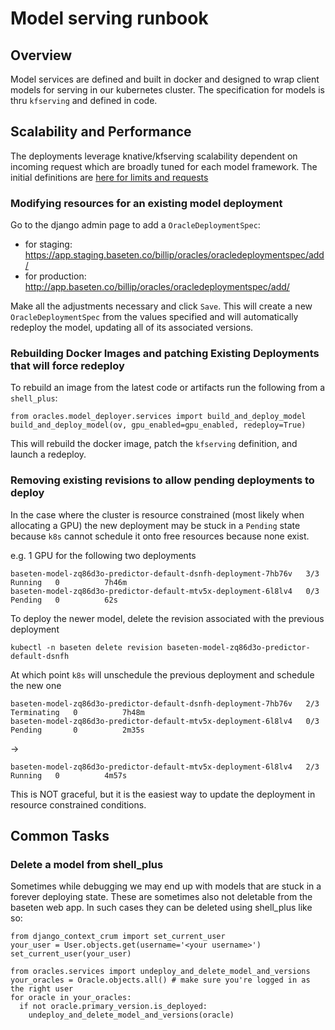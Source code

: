 # Model serving runbook

## Overview

Model services are defined and built in docker and designed to wrap client models for serving in our kubernetes cluster. The specification for models is thru `kfserving` and defined in code.

## Scalability and Performance

The deployments leverage knative/kfserving scalability dependent on incoming request which are broadly tuned for each model framework. The initial definitions are [here for limits and requests](/backend/oracles/model_deployer/services.py#L68)

### Modifying resources for an existing model deployment
Go to the django admin page to add a `OracleDeploymentSpec`:
* for staging: https://app.staging.baseten.co/billip/oracles/oracledeploymentspec/add/
* for production: http://app.baseten.co/billip/oracles/oracledeploymentspec/add/

Make all the adjustments necessary and click `Save`. This will create a new `OracleDeploymentSpec` from the values specified and will automatically redeploy the model, updating all of its associated versions.


### Rebuilding Docker Images and patching Existing Deployments that will force redeploy
To rebuild an image from the latest code or artifacts run the following from a `shell_plus`:
```
from oracles.model_deployer.services import build_and_deploy_model
build_and_deploy_model(ov, gpu_enabled=gpu_enabled, redeploy=True)
```

This will rebuild the docker image, patch the `kfserving` definition, and launch a redeploy.


### Removing existing revisions to allow pending deployments to deploy
In the case where the cluster is resource constrained (most likely when allocating a GPU) the new deployment may be stuck in a `Pending` state because `k8s` cannot schedule it onto free resources because none exist.

e.g. 1 GPU for the following two deployments
```
baseten-model-zq86d3o-predictor-default-dsnfh-deployment-7hb76v   3/3     Running   0          7h46m
baseten-model-zq86d3o-predictor-default-mtv5x-deployment-6l8lv4   0/3     Pending   0          62s
```

To deploy the newer model, delete the revision associated with the previous deployment
```
kubectl -n baseten delete revision baseten-model-zq86d3o-predictor-default-dsnfh
```

At which point `k8s` will unschedule the previous deployment and schedule the new one
```
baseten-model-zq86d3o-predictor-default-dsnfh-deployment-7hb76v   2/3     Terminating   0          7h48m
baseten-model-zq86d3o-predictor-default-mtv5x-deployment-6l8lv4   0/3     Pending       0          2m35s
```
->
```
baseten-model-zq86d3o-predictor-default-mtv5x-deployment-6l8lv4   2/3     Running   0          4m57s
```

This is NOT graceful, but it is the easiest way to update the deployment in resource constrained conditions.

## Common Tasks
### Delete a model from shell_plus
Sometimes while debugging we may end up with models that are stuck in a forever deploying state. These are sometimes also not deletable from the baseten web app. In such cases they can be deleted using shell_plus like so:
```
from django_context_crum import set_current_user
your_user = User.objects.get(username='<your username>')
set_current_user(your_user)

from oracles.services import undeploy_and_delete_model_and_versions
your_oracles = Oracle.objects.all() # make sure you're logged in as the right user
for oracle in your_oracles:
  if not oracle.primary_version.is_deployed:
    undeploy_and_delete_model_and_versions(oracle)
```
